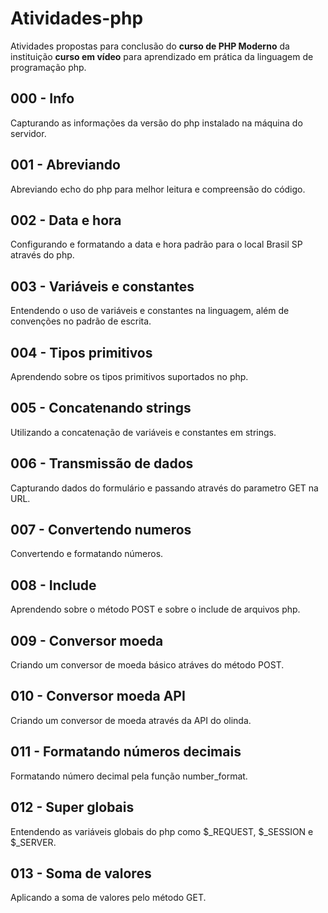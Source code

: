# Atividades-php

Atividades propostas para conclusão do __curso de PHP Moderno__ da instituição __curso em vídeo__ para aprendizado em prática da linguagem de programação php.

## 000 - Info
Capturando as informações da versão do php instalado na máquina do servidor.

## 001 - Abreviando
Abreviando echo do php para melhor leitura e compreensão do código.

## 002 - Data e hora
Configurando e formatando a data e hora padrão para o local Brasil SP através do php.

## 003 - Variáveis e constantes
Entendendo o uso de variáveis e constantes na linguagem, além de convenções no padrão de escrita.

## 004 - Tipos primitivos
Aprendendo sobre os tipos primitivos suportados no php.

## 005 - Concatenando strings
Utilizando a concatenação de variáveis e constantes em strings.

## 006 - Transmissão de dados
Capturando dados do formulário e passando através do parametro GET na URL.

## 007 - Convertendo numeros
Convertendo e formatando números.

## 008 - Include 
Aprendendo sobre o método POST e sobre o include de arquivos php.

## 009 - Conversor moeda
Criando um conversor de moeda básico atráves do método POST.

## 010 - Conversor moeda API
Criando um conversor de moeda através da API do olinda.

## 011 - Formatando números decimais
Formatando número decimal pela função number_format.

## 012 - Super globais
Entendendo as variáveis globais do php como $_REQUEST, $_SESSION e $_SERVER.

## 013 - Soma de valores
Aplicando a soma de valores pelo método GET.

